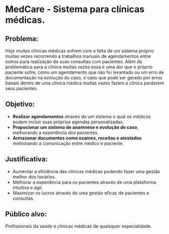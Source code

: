 # MedCare - Sistema para clínicas médicas.

## Problema:
Hoje muitas clínicas médicas sofrem com a falta de um sistema próprio muitas vezes recorrendo a trabalhos manuais de agendamentos entre outros para realização de suas consultas com pacientes. Além da problemática para a clínica muitas vezes essa é uma dor que o próprio paciente sofre, como um agendamento que não foi levantado ou um erro de documentação na evolução do caso, o caos que pode ser gerado por erros banais dentro de uma clínica médica muitas vezes fazem a clínica perderem seus pacientes.

## Objetivo:
- **Realizar agendamentos** através de um sistema o qual os médicos podem incluir suas próprias agendas personalizadas.
- **Propocionar um sistema de anamnese e evolução de caso**, melhorando a experiência dos pacientes.
- **Armazenar documentos como exames, receitas e atestados** melhorando a comunicação entre médico e paciente.

## Justificativa:
- Aumentar a eficiência das clínicas médicas podendo fazer uma gestão melhor dos horários.
- Melhorar a experiência para os pacientes através de uma plataforma intuitiva e ágil.
- Maximizar os lucros através de uma gestão eficaz de pacientes e consultas.

## Público alvo:
Profissionais da saúde e clínicas médicas de quaisquer especialidade.
